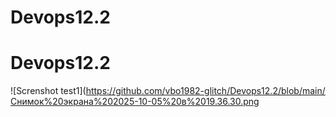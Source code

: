 # Devops12.2
# Devops12.2
![Screnshot test1](https://github.com/vbo1982-glitch/Devops12.2/blob/main/Снимок%20экрана%202025-10-05%20в%2019.36.30.png
